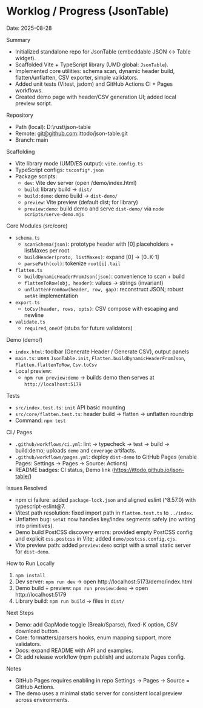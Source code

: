 ﻿# Worklog / Progress (JsonTable)

Date: 2025-08-28

Summary
- Initialized standalone repo for JsonTable (embeddable JSON ↔ Table widget).
- Scaffolded Vite + TypeScript library (UMD global: `JsonTable`).
- Implemented core utilities: schema scan, dynamic header build, flatten/unflatten, CSV exporter, simple validators.
- Added unit tests (Vitest, jsdom) and GitHub Actions CI + Pages workflows.
- Created demo page with header/CSV generation UI; added local preview script.

Repository
- Path (local): D:\\rust\\json-table
- Remote: git@github.com:ittodo/json-table.git
- Branch: main

Scaffolding
- Vite library mode (UMD/ES output): `vite.config.ts`
- TypeScript configs: `tsconfig*.json`
- Package scripts:
  - `dev`: Vite dev server (open /demo/index.html)
  - `build`: library build → `dist/`
  - `build:demo`: demo build → `dist-demo/`
  - `preview`: Vite preview (default dist; for library)
  - `preview:demo`: build demo and serve `dist-demo/` via `node scripts/serve-demo.mjs`

Core Modules (src/core)
- `schema.ts`
  - `scanSchema(json)`: prototype header with [0] placeholders + listMaxes per root
  - `buildHeader(proto, listMaxes)`: expand [0] → [0..K-1]
  - `parsePath(col)`: tokenize `root[i].tail`
- `flatten.ts`
  - `buildDynamicHeaderFromJson(json)`: convenience to scan + build
  - `flattenToRow(obj, header)`: values → strings (invariant)
  - `unflattenFromRow(header, row, gap)`: reconstruct JSON; robust `setAt` implementation
- `export.ts`
  - `toCsv(header, rows, opts)`: CSV compose with escaping and newline
- `validate.ts`
  - `required`, `oneOf` (stubs for future validators)

Demo (demo/)
- `index.html`: toolbar (Generate Header / Generate CSV), output panels
- `main.ts`: uses `JsonTable.init`, `Flatten.buildDynamicHeaderFromJson`, `Flatten.flattenToRow`, `Csv.toCsv`
- Local preview:
  - `npm run preview:demo` → builds demo then serves at `http://localhost:5179`

Tests
- `src/index.test.ts`: `init` API basic mounting
- `src/core/flatten.test.ts`: header build → flatten → unflatten roundtrip
- Command: `npm test`

CI / Pages
- `.github/workflows/ci.yml`: lint → typecheck → test → build → build:demo; uploads `demo` and `coverage` artifacts.
- `.github/workflows/pages.yml`: deploy `dist-demo` to GitHub Pages (enable Pages: Settings → Pages → Source: Actions)
- README badges: CI status, Demo link (https://ittodo.github.io/json-table/)

Issues Resolved
- npm ci failure: added `package-lock.json` and aligned eslint (^8.57.0) with typescript-eslint@7.
- Vitest path resolution: fixed import path in `flatten.test.ts` to `../index`.
- Unflatten bug: `setAt` now handles key/index segments safely (no writing into primitives).
- Demo build PostCSS discovery errors: provided empty PostCSS config and explicit `css.postcss` in Vite; added `demo/postcss.config.cjs`.
- Vite preview path: added `preview:demo` script with a small static server for `dist-demo`.

How to Run Locally
1) `npm install`
2) Dev server: `npm run dev` → open http://localhost:5173/demo/index.html
3) Demo build + preview: `npm run preview:demo` → open http://localhost:5179
4) Library build: `npm run build` → files in `dist/`

Next Steps
- Demo: add GapMode toggle (Break/Sparse), fixed-K option, CSV download button.
- Core: formatters/parsers hooks, enum mapping support, more validators.
- Docs: expand README with API and examples.
- CI: add release workflow (npm publish) and automate Pages config.

Notes
- GitHub Pages requires enabling in repo Settings → Pages → Source = GitHub Actions.
- The demo uses a minimal static server for consistent local preview across environments.
